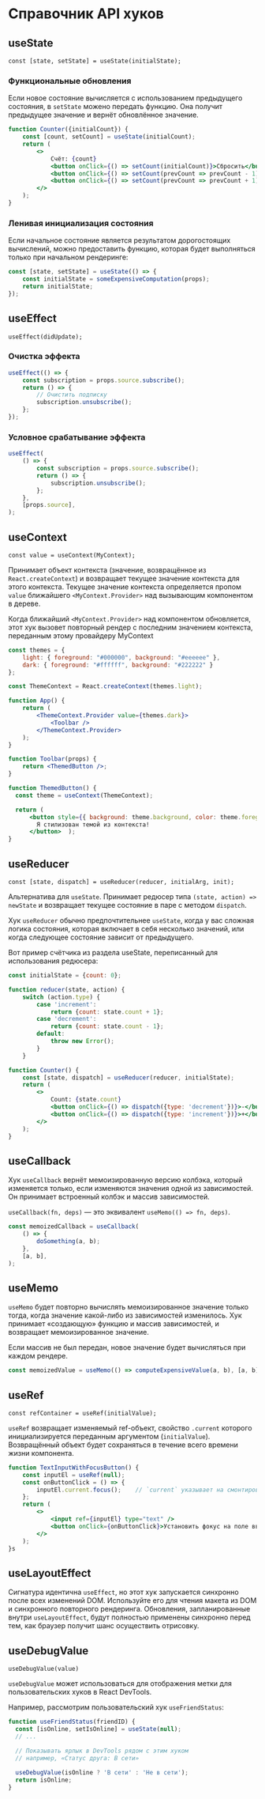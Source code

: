 # Справочник API хуков

## useState 

`const [state, setState] = useState(initialState);`

### Функциональные обновления 

Если новое состояние вычисляется с использованием предыдущего состояния, в `setState` можено передать функцию. Она получит предыдущее значение и вернёт обновлённое значение.

```jsx
function Counter({initialCount}) {
    const [count, setCount] = useState(initialCount);
    return (
        <>
            Счёт: {count}
            <button onClick={() => setCount(initialCount)}>Сбросить</button>
            <button onClick={() => setCount(prevCount => prevCount - 1)}>-</button>
            <button onClick={() => setCount(prevCount => prevCount + 1)}>+</button>
        </>
    );
}
```

### Ленивая инициализация состояния

Если начальное состояние является результатом дорогостоящих вычислений, можно предоставить функцию, которая будет выполняться только при начальном рендеринге:

```js
const [state, setState] = useState(() => {
    const initialState = someExpensiveComputation(props);
    return initialState;
});
```

## useEffect 

`useEffect(didUpdate);`

### Очистка эффекта 

```js
useEffect(() => {
    const subscription = props.source.subscribe();
    return () => {
        // Очистить подписку
        subscription.unsubscribe();
    };
});
```

### Условное срабатывание эффекта  

```js
useEffect(
    () => {
        const subscription = props.source.subscribe();
        return () => {
            subscription.unsubscribe();
        };
    },
    [props.source],
);
```

## useContext

`const value = useContext(MyContext);`

Принимает объект контекста (значение, возвращённое из `React.createContext`) и возвращает текущее значение контекста для этого контекста. Текущее значение контекста определяется пропом `value` ближайшего `<MyContext.Provider>` над вызывающим компонентом в дереве.

Когда ближайший `<MyContext.Provider>` над компонентом обновляется, этот хук вызовет повторный рендер с последним значением контекста, переданным этому провайдеру MyContext

```jsx
const themes = {
    light: { foreground: "#000000", background: "#eeeeee" },
    dark: { foreground: "#ffffff", background: "#222222" }
};

const ThemeContext = React.createContext(themes.light);

function App() {
    return (
        <ThemeContext.Provider value={themes.dark}>
            <Toolbar />
        </ThemeContext.Provider>
    );
}

function Toolbar(props) {
    return <ThemedButton />;
}

function ThemedButton() {
  const theme = useContext(ThemeContext);

  return (    
      <button style={{ background: theme.background, color: theme.foreground }}>     
        Я стилизован темой из контекста!   
      </button>  );
}
```

## useReducer

`const [state, dispatch] = useReducer(reducer, initialArg, init);`

Альтернатива для `useState`. Принимает редюсер типа `(state, action) => newState` и возвращает текущее состояние в паре с методом `dispatch`.

Хук `useReducer` обычно предпочтительнее `useState`, когда у вас сложная логика состояния, которая включает в себя несколько значений, или когда следующее состояние зависит от предыдущего.

Вот пример счётчика из раздела useState, переписанный для использования редюсера:

```jsx
const initialState = {count: 0};

function reducer(state, action) {
    switch (action.type) {
        case 'increment':
            return {count: state.count + 1};
        case 'decrement':
            return {count: state.count - 1};
        default:
            throw new Error();
        }
    }

function Counter() {
    const [state, dispatch] = useReducer(reducer, initialState);
    return (
        <>
            Count: {state.count}
            <button onClick={() => dispatch({type: 'decrement'})}>-</button>
            <button onClick={() => dispatch({type: 'increment'})}>+</button>
        </>
    );
}
```

## useCallback

Хук `useCallback` вернёт мемоизированную версию колбэка, который изменяется только, если изменяются значения одной из зависимостей. Он принимает встроенный колбэк и массив зависимостей.

`useCallback(fn, deps)` — это эквивалент `useMemo(() => fn, deps)`.

```js
const memoizedCallback = useCallback(
    () => {
        doSomething(a, b);
    },
    [a, b],
);
```

## useMemo

`useMemo` будет повторно вычислять мемоизированное значение только тогда, когда значение какой-либо из зависимостей изменилось. Хук принимает «создающую» функцию и массив зависимостей, и возвращает мемоизированное значение.

Если массив не был передан, новое значение будет вычисляться при каждом рендере.

```js
const memoizedValue = useMemo(() => computeExpensiveValue(a, b), [a, b]);
```

## useRef

`const refContainer = useRef(initialValue);`

`useRef` возвращает изменяемый ref-объект, свойство `.current` которого инициализируется переданным аргументом (`initialValue`). Возвращённый объект будет сохраняться в течение всего времени жизни компонента.

```jsx
function TextInputWithFocusButton() {
    const inputEl = useRef(null);
    const onButtonClick = () => {
        inputEl.current.focus();    // `current` указывает на смонтированный элемент `input`
    };
    return (
        <>
            <input ref={inputEl} type="text" />
            <button onClick={onButtonClick}>Установить фокус на поле ввода</button>
        </>
    );
}s
```

## useLayoutEffect

Сигнатура идентична `useEffect`, но этот хук запускается синхронно после всех изменений DOM. Используйте его для чтения макета из DOM и синхронного повторного рендеринга. Обновления, запланированные внутри `useLayoutEffect`, будут полностью применены синхронно перед тем, как браузер получит шанс осуществить отрисовку.

## useDebugValue

`useDebugValue(value)`

`useDebugValue` может использоваться для отображения метки для пользовательских хуков в React DevTools.

Например, рассмотрим пользовательский хук `useFriendStatus`:

```js
function useFriendStatus(friendID) {
  const [isOnline, setIsOnline] = useState(null);
  // ...

  // Показывать ярлык в DevTools рядом с этим хуком  
  // например, «Статус друга: В сети»  
  
  useDebugValue(isOnline ? 'В сети' : 'Не в сети');
  return isOnline;
}
```
